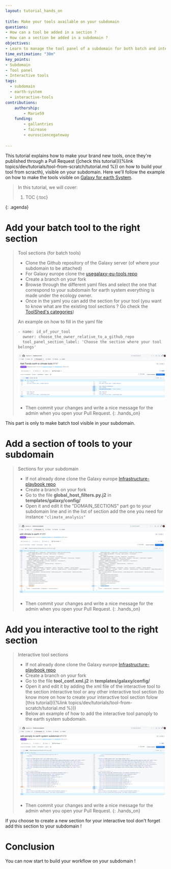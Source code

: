 ```yaml
---
layout: tutorial_hands_on

title: Make your tools available on your subdomain
questions:
- How can a tool be added in a section ?
- How can a section be added in a subdomain ?
objectives:
- Learn to manage the tool panel of a subdomain for both batch and interactive tools
time_estimation: "30m"
key_points:
- Subdomain
- Tool panel
- Interactive tools
tags:
  - subdomain
  - earth-system
  - interactive-tools
contributions:
    authorship:
        - Marie59
    funding:
        - gallantries
        - fairease
        - eurosciencegateway

---
```

This tutorial explains how to make your brand new tools, once they're published through a Pull Request ([check this tutorial]({%link topics/dev/tutorials/tool-from-scratch/tutorial.md %}) on how to build your tool from scracth), visible on your subdomain. Here we'll follow the example on how to make the tools visible on [Galaxy for earth System](https://earth-system.usegalaxy.eu/).

> <agenda-title></agenda-title>
>
> In this tutorial, we will cover:
>
> 1. TOC
> {:toc}
>
{: .agenda}

# Add your batch tool to the right section

> <hands-on-title>Tool sections (for batch tools) </hands-on-title>
>    - Clone the Github repository of the Galaxy server (of where your subdomain to be attached)
>    - For Galaxy europe clone the [usegalaxy-eu-tools repo](https://github.com/usegalaxy-eu/usegalaxy-eu-tools/tree/master)
>    - Create a branch on your fork
>    - Browse through the different yaml files and select the one that correspond to your subdomain for earth system everything is made under the ecology owner. 
>    - Once in the yaml you can add the section for your tool (you want to know what are the existing tool sections ? Go check the [ToolShed's categories](https://toolshed.g2.bx.psu.edu/)) 
> 
> An example on how to fill in the yaml file
> ```
> - name: id_of_your_tool
>   owner: choose_the_owner_relative_to_a_github_repo
>   tool_panel_section_label: 'Choose the section where your tool belongs'
> ```
> 
> ![Image of the modification to make in the ecology.yaml file](../../images/tool_subdomain/ecology_yml_tool.png)
>
>   - Then commit your changes and write a nice message for the admin when you open your Pull Request.
{: .hands_on}

This part is only to make batch tool visible in your subdomain.

# Add a section of tools to your subdomain
> <hands-on-title>Sections for your subdomain</hands-on-title>
>    - If not already done clone the Galaxy europe [Infrastructure-playbook repo](https://github.com/usegalaxy-eu/infrastructure-playbook/tree/master)
>    - Create a branch on your fork
>    - Go to the file **global_host_filters.py.j2** in **templates/galaxy/config/**
>    - Open it and edit it the "DOMAIN_SECTIONS" part go to your subdomain line and in the list of section add the one you need for instance `"climate_analysis"`
>
> ![Image of the modification to make in the global_host_filters.py.j2 file](../../images/tool_subdomain/add_section.png)
>
>   - Then commit your changes and write a nice message for the admin when you open your Pull Request.
{: .hands_on}


# Add you interactive tool to the right section
> <hands-on-title>Interactive tool sections</hands-on-title>
>    - If not already done clone the Galaxy europe [Infrastructure-playbook repo](https://github.com/usegalaxy-eu/infrastructure-playbook/tree/master)
>    - Create a branch on your fork
>    - Go to the file **tool_conf.xml.j2** in **templates/galaxy/config/**
>    - Open it and edit it by adding the xml file of the interactive tool to the section interactive tool or any other interactive tool section (to know more on how to create your interactive tool section folow [this tutorial]({%link topics/dev/tutorials/tool-from-scratch/tutorial.md %}))
>    - Below an example of how to add the interactive tool panoply to the earth system subdomain.
>
> ![Image of the modification to make in the tool_conf.xml.j2 file](../../images/tool_subdomain/add_interactive_tool.png)
>
>   - Then commit your changes and write a nice message for the admin when you open your Pull Request.
{: .hands_on}

If you choose to create a new section for your interactive tool don't forget add this section to your subdomain ! 

# Conclusion

You can now start to build your workflow on your subdomain !
